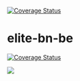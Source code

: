 [![Coverage Status](https://coveralls.io/repos/github/atlp-rwanda/elite-bn-be/badge.svg?branch=dev)](https://coveralls.io/github/atlp-rwanda/elite-bn-be?branch=dev)

# elite-bn-be

[![Coverage Status](https://coveralls.io/repos/github/atlp-rwanda/elite-bn-be/badge.svg?branch=dev)](https://coveralls.io/github/atlp-rwanda/elite-bn-be?branch=dev)

[![](https://img.shields.io/badge/Protected_by-Hound-a873d1.svg)](https://houndci.com)
